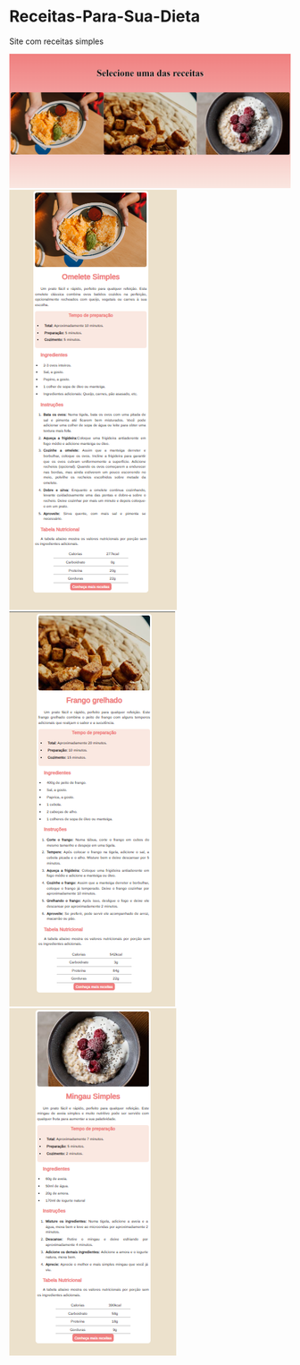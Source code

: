 # Receitas-Para-Sua-Dieta
Site com receitas simples

![Alt text](capa.png)
![Alt text](omelete.png)
![Alt text](frango.png)
![Alt text](mingau.png)

